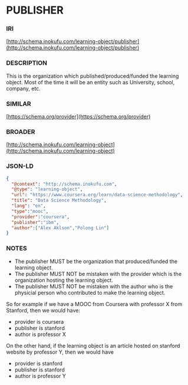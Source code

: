 # PUBLISHER

### IRI
[http://schema.inokufu.com/learning-object/publisher](http://schema.inokufu.com/learning-object/publisher)

### DESCRIPTION
This is the organization which published/produced/funded the learning object. Most of the time it will be an entity such as University, school, company, etc.

### SIMILAR
[https://schema.org/provider](https://schema.org/provider)

### BROADER
[http://schema.inokufu.com/learning-object](http://schema.inokufu.com/learning-object)

### JSON-LD
```json
{
  "@context": "http://schema.inokufu.com",
  "@type": "learning-object",
  "url": "https://www.coursera.org/learn/data-science-methodology",
  "title": "Data Science Methodology",
  "lang": "en",
  "type":"mooc",
  "provider":"coursera",
  "publisher":"ibm",
  "author":["Alex Aklson","Polong Lin"]
}
```

### NOTES
- The publisher MUST be the organization that produced/funded the learning object. 
- The publisher MUST NOT be mistaken with the provider which is the organization hosting the learning object. 
- The publisher MUST NOT be mistaken with the author who is the physicial person who contributed to make the learning object.

So for example if we have a MOOC from Coursera with professor X from Stanford, then we would have:
- provider is coursera
- publisher is stanford
- author is professor X

On the other hand, if the learning object is an article hosted on stanford website by professor Y, then we would have
- provider is stanford
- publisher is stanford
- author is professor Y
